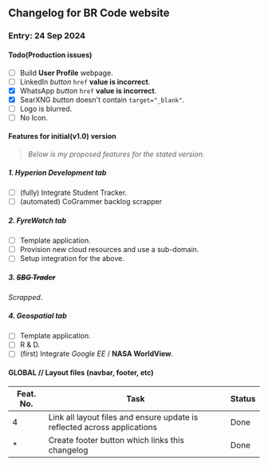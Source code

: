 ## Changelog for BR Code website

### Entry: 24 Sep 2024

#### Todo(Production issues)

- [ ] Build **User Profile** webpage.
- [ ] LinkedIn *button* `href` **value is incorrect**.
- [x] WhatsApp *button* `href` **value is incorrect**.
- [x] SearXNG *button* doesn't contain `target="_blank"`.
- [ ] Logo is blurred.
- [ ] No Icon.

#### Features for initial(v1.0) version

> *Below is my proposed features for the stated version.*

##### 1. Hyperion Development tab

- [ ] (fully) Integrate Student Tracker.
- [ ] (automated) CoGrammer backlog scrapper

##### 2. FyreWatch tab

- [ ] Template application.
- [ ] Provision new cloud resources and use a sub-domain.
- [ ] Setup integration for the above.

##### 3. ~~SBG Trader~~

*Scrapped*.

##### 4. Geospatial tab

- [ ] Template application.
- [ ] R & D.
- [ ] (first) Integrate *Google EE* / **NASA WorldView**.

#### **GLOBAL** // Layout files (navbar, footer, etc)

| Feat. No. | Task                                                                     | Status |
| --------- | ------------------------------------------------------------------------ | ------ |
| 4         | Link all layout files and ensure update is reflected across applications | Done   |
| *         | Create footer button which links this changelog                          | Done   |
